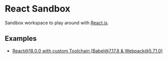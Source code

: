# React Sandbox

Sandbox workspace to play around with [React.js](https://reactjs.org/).

## Examples

- [React@18.0.0 with custom Toolchain (Babel@7.17.8 & Webpack@5.71.0)](examples/custom-toolchain)
